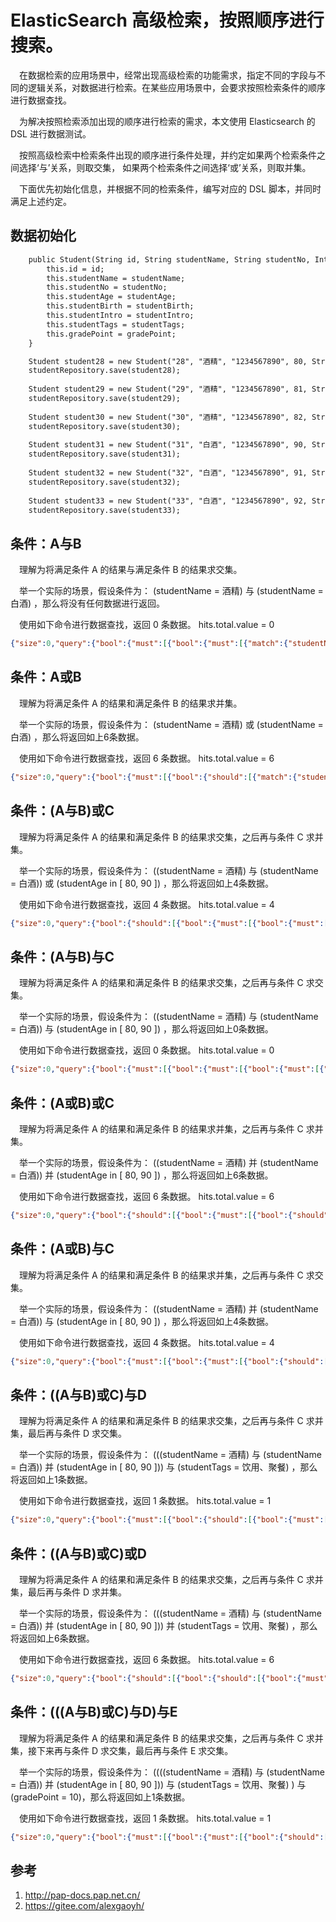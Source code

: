 # ElasticSearch 高级检索，按照顺序进行搜索。

&ensp;&ensp;在数据检索的应用场景中，经常出现高级检索的功能需求，指定不同的字段与不同的逻辑关系，对数据进行检索。在某些应用场景中，会要求按照检索条件的顺序进行数据查找。

&ensp;&ensp;为解决按照检索添加出现的顺序进行检索的需求，本文使用 Elasticsearch 的 DSL 进行数据测试。

&ensp;&ensp;按照高级检索中检索条件出现的顺序进行条件处理，并约定如果两个检索条件之间选择‘与’关系，则取交集， 如果两个检索条件之间选择‘或’关系，则取并集。

&ensp;&ensp;下面优先初始化信息，并根据不同的检索条件，编写对应的 DSL 脚本，并同时满足上述约定。

## 数据初始化
```html
    public Student(String id, String studentName, String studentNo, Integer studentAge, String studentBirth, String studentIntro, String studentTags, BigDecimal gradePoint) {
        this.id = id;
        this.studentName = studentName;
        this.studentNo = studentNo;
        this.studentAge = studentAge;
        this.studentBirth = studentBirth;
        this.studentIntro = studentIntro;
        this.studentTags = studentTags;
        this.gradePoint = gradePoint;
    }

    Student student28 = new Student("28", "酒精", "1234567890", 80, StringUtilss.now(), "酒精", "杀毒、消菌", new BigDecimal("10"));
    studentRepository.save(student28);
    
    Student student29 = new Student("29", "酒精", "1234567890", 81, StringUtilss.now(), "酒精", "杀毒、消菌", new BigDecimal("11"));
    studentRepository.save(student29);
    
    Student student30 = new Student("30", "酒精", "1234567890", 82, StringUtilss.now(), "酒精", "杀毒、消菌", new BigDecimal("12"));
    studentRepository.save(student30);
    
    Student student31 = new Student("31", "白酒", "1234567890", 90, StringUtilss.now(), "白酒", "饮用、聚餐", new BigDecimal("20"));
    studentRepository.save(student31);
    
    Student student32 = new Student("32", "白酒", "1234567890", 91, StringUtilss.now(), "白酒", "饮用、聚餐", new BigDecimal("21"));
    studentRepository.save(student32);
    
    Student student33 = new Student("33", "白酒", "1234567890", 92, StringUtilss.now(), "白酒", "饮用、聚餐", new BigDecimal("22"));
    studentRepository.save(student33);
```

## 条件：A与B
&ensp;&ensp;理解为将满足条件 A 的结果与满足条件 B 的结果求交集。

&ensp;&ensp;举一个实际的场景，假设条件为： (studentName = 酒精) 与 (studentName = 白酒) ，那么将没有任何数据进行返回。

&ensp;&ensp;使用如下命令进行数据查找，返回 0 条数据。 hits.total.value = 0
```json
{"size":0,"query":{"bool":{"must":[{"bool":{"must":[{"match":{"studentName":{"query":"酒精"}}},{"match":{"studentName":{"query":"白酒"}}}]}}]}}}
```

## 条件：A或B
&ensp;&ensp;理解为将满足条件 A 的结果和满足条件 B 的结果求并集。

&ensp;&ensp;举一个实际的场景，假设条件为： (studentName = 酒精) 或 (studentName = 白酒) ，那么将返回如上6条数据。

&ensp;&ensp;使用如下命令进行数据查找，返回 6 条数据。 hits.total.value = 6
```json
{"size":0,"query":{"bool":{"must":[{"bool":{"should":[{"match":{"studentName":{"query":"酒精"}}},{"match":{"studentName":{"query":"白酒"}}}]}}]}}}
```

## 条件：(A与B)或C
&ensp;&ensp;理解为将满足条件 A 的结果和满足条件 B 的结果求交集，之后再与条件 C 求并集。

&ensp;&ensp;举一个实际的场景，假设条件为： ((studentName = 酒精) 与 (studentName = 白酒)) 或 (studentAge in [ 80, 90 ]) ，那么将返回如上4条数据。

&ensp;&ensp;使用如下命令进行数据查找，返回 4 条数据。 hits.total.value = 4
```json
{"size":0,"query":{"bool":{"should":[{"bool":{"must":[{"bool":{"must":[{"match":{"studentName":{"query":"酒精"}}},{"match":{"studentName":{"query":"白酒"}}}]}}]}},{"range":{"studentAge":{"gte":80,"lte":90}}}]}}}
```

## 条件：(A与B)与C
&ensp;&ensp;理解为将满足条件 A 的结果和满足条件 B 的结果求交集，之后再与条件 C 求交集。

&ensp;&ensp;举一个实际的场景，假设条件为： ((studentName = 酒精) 与 (studentName = 白酒)) 与 (studentAge in [ 80, 90 ]) ，那么将返回如上0条数据。

&ensp;&ensp;使用如下命令进行数据查找，返回 0 条数据。 hits.total.value = 0
```json
{"size":0,"query":{"bool":{"must":[{"bool":{"must":[{"bool":{"must":[{"match":{"studentName":{"query":"酒精"}}},{"match":{"studentName":{"query":"白酒"}}}]}}]}},{"range":{"studentAge":{"gte":80,"lte":90}}}]}}}
```

## 条件：(A或B)或C
&ensp;&ensp;理解为将满足条件 A 的结果和满足条件 B 的结果求并集，之后再与条件 C 求并集。

&ensp;&ensp;举一个实际的场景，假设条件为： ((studentName = 酒精) 并 (studentName = 白酒)) 并 (studentAge in [ 80, 90 ]) ，那么将返回如上6条数据。

&ensp;&ensp;使用如下命令进行数据查找，返回 6 条数据。 hits.total.value = 6
```json
{"size":0,"query":{"bool":{"should":[{"bool":{"must":[{"bool":{"should":[{"match":{"studentName":{"query":"酒精"}}},{"match":{"studentName":{"query":"白酒"}}}]}}]}},{"range":{"studentAge":{"gte":80,"lte":90}}}]}}}
```

## 条件：(A或B)与C
&ensp;&ensp;理解为将满足条件 A 的结果和满足条件 B 的结果求并集，之后再与条件 C 求交集。

&ensp;&ensp;举一个实际的场景，假设条件为： ((studentName = 酒精) 并 (studentName = 白酒)) 与 (studentAge in [ 80, 90 ]) ，那么将返回如上4条数据。

&ensp;&ensp;使用如下命令进行数据查找，返回 4 条数据。 hits.total.value = 4
```json
{"size":0,"query":{"bool":{"must":[{"bool":{"must":[{"bool":{"should":[{"match":{"studentName":{"query":"酒精"}}},{"match":{"studentName":{"query":"白酒"}}}]}}]}},{"range":{"studentAge":{"gte":80,"lte":90}}}]}}}
```

## 条件：((A与B)或C)与D
&ensp;&ensp;理解为将满足条件 A 的结果和满足条件 B 的结果求交集，之后再与条件 C 求并集，最后再与条件 D 求交集。

&ensp;&ensp;举一个实际的场景，假设条件为： (((studentName = 酒精) 与 (studentName = 白酒)) 并 (studentAge in [ 80, 90 ])) 与 (studentTags = 饮用、聚餐) ，那么将返回如上1条数据。

&ensp;&ensp;使用如下命令进行数据查找，返回 1 条数据。 hits.total.value = 1
```json
{"size":0,"query":{"bool":{"must":[{"bool":{"should":[{"bool":{"must":[{"bool":{"must":[{"match":{"studentName":{"query":"酒精"}}},{"match":{"studentName":{"query":"白酒"}}}]}}]}},{"range":{"studentAge":{"gte":80,"lte":90}}}]}},{"match":{"studentTags":{"query":"饮用、聚餐"}}}]}}}
```

## 条件：((A与B)或C)或D
&ensp;&ensp;理解为将满足条件 A 的结果和满足条件 B 的结果求交集，之后再与条件 C 求并集，最后再与条件 D 求并集。

&ensp;&ensp;举一个实际的场景，假设条件为： (((studentName = 酒精) 与 (studentName = 白酒)) 并 (studentAge in [ 80, 90 ])) 并 (studentTags = 饮用、聚餐) ，那么将返回如上6条数据。

&ensp;&ensp;使用如下命令进行数据查找，返回 6 条数据。 hits.total.value = 6
```json
{"size":0,"query":{"bool":{"should":[{"bool":{"should":[{"bool":{"must":[{"bool":{"must":[{"match":{"studentName":{"query":"酒精"}}},{"match":{"studentName":{"query":"白酒"}}}]}}]}},{"range":{"studentAge":{"gte":80,"lte":90}}}]}},{"match":{"studentTags":{"query":"饮用、聚餐"}}}]}}}
```

## 条件：(((A与B)或C)与D)与E
&ensp;&ensp;理解为将满足条件 A 的结果和满足条件 B 的结果求交集，之后再与条件 C 求并集，接下来再与条件 D 求交集，最后再与条件 E 求交集。

&ensp;&ensp;举一个实际的场景，假设条件为： ((((studentName = 酒精) 与 (studentName = 白酒)) 并 (studentAge in [ 80, 90 ])) 与 (studentTags = 饮用、聚餐) ) 与 (gradePoint = 10)，那么将返回如上1条数据。

&ensp;&ensp;使用如下命令进行数据查找，返回 1 条数据。 hits.total.value = 1
```json
{"size":0,"query":{"bool":{"must":[{"bool":{"must":[{"bool":{"should":[{"bool":{"must":[{"bool":{"must":[{"match":{"studentName":{"query":"酒精"}}},{"match":{"studentName":{"query":"白酒"}}}]}}]}},{"range":{"studentAge":{"gte":80,"lte":90}}}]}},{"match":{"studentTags":{"query":"杀毒、消菌"}}}]}},{"match":{"gradePoint":{"query":"10"}}}]}}}
```

## 参考

1. http://pap-docs.pap.net.cn/
2. https://gitee.com/alexgaoyh/

